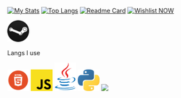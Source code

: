[![My Stats](https://github-readme-stats.vercel.app/api?username=Just-a-Unity-Dev&show_icons=true&theme=radical)](https://github.com/Just-a-Unity-Dev/kmxc56)
[![Top Langs](https://github-readme-stats.vercel.app/api/top-langs/?username=Just-a-Unity-Dev&layout=compact)](https://github.com/Just-a-Unity-Dev/kmxc56)
[![Readme Card](https://github-readme-stats.vercel.app/api/pin/?username=Just-a-Unity-Dev&repo=kmxc56)](https://github.com/Just-a-Unity-Dev/kmxc56)
[![Wishlist NOW](https://i.imgur.com/WnSCBeY.png)](https://store.steampowered.com/app/954850/Kerbal_Space_Program_2/)


[<img src="cool.png" width="50"/>](https://steamcommunity.com/id/imc0rrupted)


Langs I use


[<img src="html5.png" width="50"/>](https://www.w3.org/html/)
[<img src="js.png" width="50"/>](https://www.npmjs.com/get-npm)
[<img src="java.png" width="50"/>](https://www.java.com/en/)
[<img src="python.png" width="50"/>](https://www.python.org/)
[<img src="1200px-C_Sharp_logo.svg.png.png" width="50"/>](https://www.python.org/)
